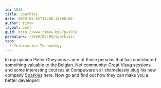 ```yaml
---
id: 1038
title: Sparkles
date: 2009-05-05T19:08:12+00:00
author: timvw
layout: post
guid: http://www.timvw.be/?p=1038
permalink: /2009/05/05/sparkles/
tags:
  - Information Technology
---
```

In my opinion Pieter Gheysens is one of those persons that has contributed something valuable to the Belgian .Net community: Great Visug sessions and some interesting courses at Compuware so i shamelessly plug his new company [Sparkles](http://www.sparkles.be) here. Now go and find out how they can make you a better developer!
